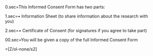 0.sec=This Informed Consent Form has two parts:

1.sec=•	Information Sheet (to share information about the research with you)

2.sec=•	Certificate of Consent (for signatures if you agree to take part)

00.sec=You will be given a copy of the full Informed Consent Form

=[Z/ol-none/s2]
